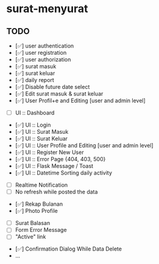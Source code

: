 # surat-menyurat

## TODO

- [✅] user authentication
- [✅] user registration
- [✅] user authorization
- [✅] surat masuk
- [✅] surat keluar
- [✅] daily report
- [✅] Disable future date select
- [✅] Edit surat masuk & surat keluar
- [✅] User Profil+e and Editing [user and admin level]
- [ ] UI :: Dashboard
- [✅] UI :: Login
- [✅] UI :: Surat Masuk
- [✅] UI :: Surat Keluar
- [✅] UI :: User Profile and Editing [user and admin level]
- [✅] UI :: Register New User
- [✅] UI :: Error Page {404, 403, 500}
- [✅] UI :: Flask Message / Toast
- [✅] UI :: Datetime Sorting daily activity
- [ ] Realtime Notification
- [ ] No refresh while posted the data
- [✅] Rekap Bulanan
- [✅] Photo Profile
- [ ] Surat Balasan
- [ ] Form Error Message
- [ ] "Active" link
- [✅] Confirmation Dialog While Data Delete
- ...
